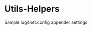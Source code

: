 # Utils-Helpers

Sample log4net.config appender settings

  <logger name="position">
    <level value="DEBUG" />
    <appender-ref ref="TESTLogger" />
  </logger>
  <appender name="TESTLogger" type="namespace.AsyncFileAppender">
    <lockingModel type="log4net.Appender.FileAppender+MinimalLock"/>
    <file value="Log\position.txt"/>
    <appendToFile value="true"/>
    <rollingStyle value="Date"/>
    <datePattern value="yyyyMMdd"/>
    <maxSizeRollBackups value="10"/>
    <layout type="log4net.Layout.PatternLayout">
      <conversionPattern value="%d{MM.dd.yyyy HH:mm:ss.fff} [%-5level] %logger // %message%newline"/>
    </layout>
    <filter type="log4net.Filter.LevelRangeFilter">
      <levelMin value="ALL"/>
      <acceptOnMatch value="true"/>
    </filter>
    <filter type="log4net.Filter.DenyAllFilter"/>
  </appender>
